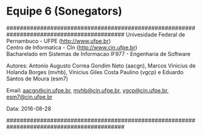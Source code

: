 # Equipe 6 (Sonegators)
###########################################################################################
 Univesidade Federal de Pernambuco - UFPE (http://www.ufpe.br)                            
 Centro de Informatica - CIn (http://www.cin.ufpe.br)                                     
 Bacharelado em Sistemas de Informacao
 IF977 - Engenharia de Software
                                                                                          
 Autores:    Antonio Augusto Correa Gondim Neto (aacgn), Marcos Vinicius de Holanda Borges (mvhb),
 Vinicius Giles Costa Paulino (vgcp) e Eduardo Santos de Moura (esm7)
                                                                                           
                                                                                           
 Email:    aacgn@cin.ufpe.br, mvhb@cin.ufpe.br, vgcp@cin.ufpe.br, esm7@cin.ufpe.br                                                               
                                                                                           
                                                                                           
 Data:        2016-08-28                                                                   
                                                                                           
###########################################################################################
